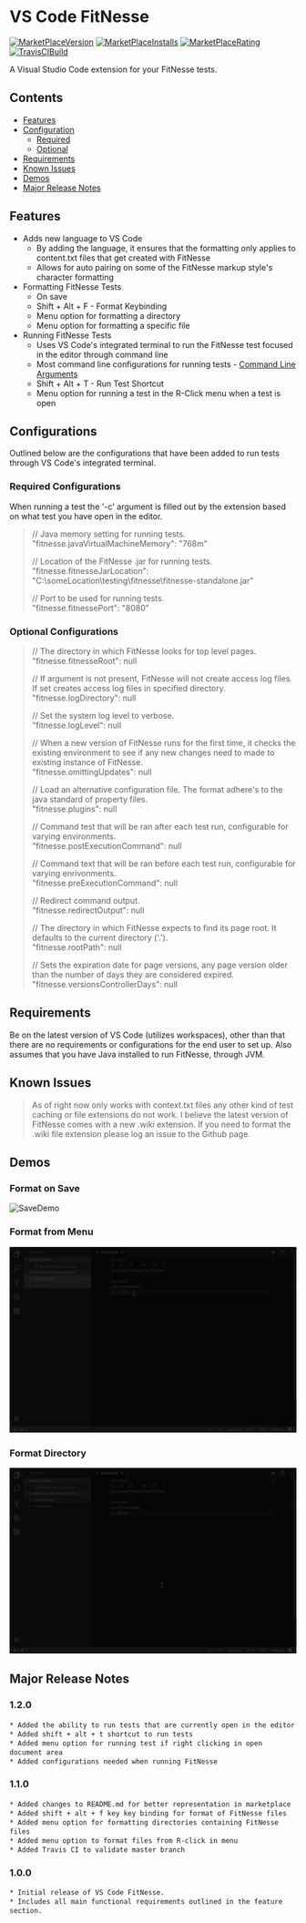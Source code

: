 # VS Code FitNesse
[![MarketPlaceVersion](https://vsmarketplacebadge.apphb.com/version/chrisotto.vscodefitnesse.svg)](https://marketplace.visualstudio.com/items?itemName=chrisotto.vscodefitnesse)  [![MarketPlaceInstalls](https://vsmarketplacebadge.apphb.com/installs/chrisotto.vscodefitnesse.svg)](https://marketplace.visualstudio.com/items?itemName=chrisotto.vscodefitnesse)  [![MarketPlaceRating](https://vsmarketplacebadge.apphb.com/rating/chrisotto.vscodefitnesse.svg)](https://marketplace.visualstudio.com/items?itemName=chrisotto.vscodefitnesse) [![TravisCIBuild](https://travis-ci.org/chrisotto6/VSCodeFitNesse.svg?branch=master)](https://travis-ci.org/chrisotto6/VSCodeFitNesse)

A Visual Studio Code extension for your FitNesse tests.

## Contents
 * [Features](#Features)
 * [Configuration](#Configurations)
    * [Required](#Required-Configurations)
    * [Optional](#Optional-Configurations)
 * [Requirements](#Requirements)
 * [Known Issues](#Known-Issues)
 * [Demos](#Demos)
 * [Major Release Notes](#Major-Release-Notes)


## Features

 * Adds new language to VS Code
    * By adding the language, it ensures that the formatting only applies to content.txt files that get created with FitNesse
    * Allows for auto pairing on some of the FitNesse markup style's character formatting
 * Formatting FitNesse Tests
   * On save
   * Shift + Alt + F - Format Keybinding
   * Menu option for formatting a directory
   * Menu option for formatting a specific file
 * Running FitNesse Tests
   * Uses VS Code's integrated terminal to run the FitNesse test focused in the editor through command line
   * Most command line configurations for running tests - [Command Line Arguments](http://www.fitnesse.org/FitNesse.UserGuide.AdministeringFitNesse.CommandLineArguments)
   * Shift + Alt + T - Run Test Shortcut
   * Menu option for running a test in the R-Click menu when a test is open

## Configurations 
Outlined below are the configurations that have been added to run tests through VS Code's integrated terminal.

### Required Configurations
When running a test the '-c' argument is filled out by the extension based on what test you have open in the editor.

>// Java memory setting for running tests.\
  "fitnesse.javaVirtualMachineMemory": "768m"
>
>// Location of the FitNesse .jar for running tests.\
  "fitnesse.fitnesseJarLocation": "C:\\someLocation\\testing\\fitnesse\\fitnesse-standalone.jar"
>
>// Port to be used for running tests.\
  "fitnesse.fitnessePort": "8080"

### Optional Configurations
>// The directory in which FitNesse looks for top level pages.\
  "fitnesse.fitnesseRoot": null
>
>// If argument is not present, FitNesse will not create access log files. If set creates access log files in specified directory.\
  "fitnesse.logDirectory": null
>
>// Set the system log level to verbose.\
  "fitnesse.logLevel": null
>
>// When a new version of FitNesse runs for the first time, it checks the existing environment to see if any new changes need to made to existing instance of FitNesse.\
  "fitnesse.omittingUpdates": null
>
>// Load an alternative configuration file. The format adhere's to the java standard of property files.\
  "fitnesse.plugins": null
>
>// Command test that will be ran after each test run, configurable for varying environments.\
  "fitnesse.postExecutionCommand": null
>
>// Command text that will be ran before each test run, configurable for varying enrivonments.\
  "fitnesse.preExecutionCommand": null
>
>// Redirect command output.\
  "fitnesse.redirectOutput": null
>
>// The directory in which FitNesse expects to find its page root. It defaults to the current directory ('.').\
  "fitnesse.rootPath": null
>
>// Sets the expiration date for page versions, any page version older than the number of days they are considered expired.\
  "fitnesse.versionsControllerDays": null

## Requirements

Be on the latest version of VS Code (utilizes workspaces), other than that there are no requirements or configurations for the end user to set up. Also assumes that you have Java installed to run FitNesse, through JVM. 

## Known Issues

> As of right now only works with context.txt files any other kind of test caching or file extensions do not work. I believe the latest version of FitNesse comes
> with a new .wiki extension. If you need to format the .wiki file extension please log an issue to the Github page. 

## Demos
### Format on Save
![SaveDemo](images/SaveDemo.gif)

### Format from Menu
![MenuDemo](images/MenuDemo.gif)

### Format Directory
![DirectoryDemo](images/DirectoryDemo.gif)

## Major Release Notes
### 1.2.0
    * Added the ability to run tests that are currently open in the editor
    * Added shift + alt + t shortcut to run tests
    * Added menu option for running test if right clicking in open document area
    * Added configurations needed when running FitNesse

### 1.1.0

    * Added changes to README.md for better representation in marketplace
    * Added shift + alt + f key key binding for format of FitNesse files
    * Added menu option for formatting directories containing FitNesse files
    * Added menu option to format files from R-click in menu
    * Added Travis CI to validate master branch

### 1.0.0

    * Initial release of VS Code FitNesse.
    * Includes all main functional requirements outlined in the feature section. 
